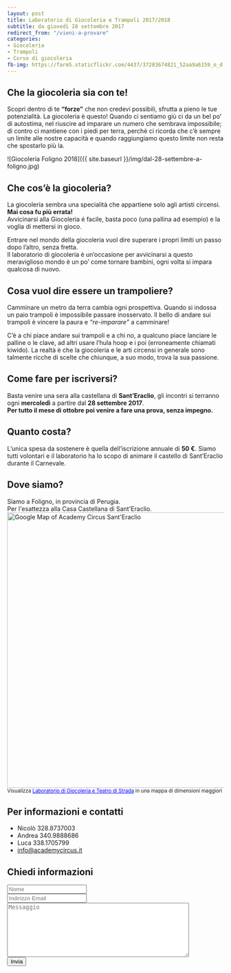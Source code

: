 ```yaml
---
layout: post
title: Laboratorio di Giocoleria e Trampoli 2017/2018
subtitle: da giovedì 28 settembre 2017
redirect_from: "/vieni-a-provare"
categories:
- Giocoleria
- Trampoli
- Corso di giocoleria
fb-img: https://farm5.staticflickr.com/4437/37283674821_52aa9a6159_o_d.jpg
---
```


## Che la giocoleria sia con te!
Scopri dentro di te **“forze”** che non credevi possibili, sfrutta a pieno le tue potenzialità. La giocoleria è questo! Quando ci sentiamo giù ci da un bel po’ di autostima, nel riuscire ad imparare un numero che sembrava impossibile; di contro ci mantiene con i piedi per terra, perchè ci ricorda che c’è sempre un limite alle nostre capacità e quando raggiungiamo questo limite non resta che spostarlo più la.

![Giocoleria Foligno 2018]({{ site.baseurl }}/img/dal-28-settembre-a-foligno.jpg)

## Che cos’è la giocoleria?
La giocoleria sembra una specialità che appartiene solo agli artisti circensi.  
**Mai cosa fu più errata!**  
Avvicinarsi alla Giocoleria é facile, basta poco (una pallina ad esempio) e la voglia di mettersi in gioco.

Entrare nel mondo della giocoleria vuol dire superare i propri limiti un passo dopo l’altro, senza fretta.  
Il laboratorio di giocoleria è un’occasione per avvicinarsi a questo meraviglioso mondo è un po’ come tornare bambini, ogni volta si impara qualcosa di nuovo.

## Cosa vuol dire essere un trampoliere?
Camminare un metro da terra cambia ogni prospettiva. Quando si indossa un paio trampoli è impossibile passare inosservato. Il bello di andare sui trampoli è vincere la paura e *“re-imparare”* a camminare!

C’è a chi piace andare sui trampoli e a chi no, a qualcuno piace lanciare le palline o le clave, ad altri usare l’hula hoop e i poi (erroneamente chiamati kiwido). La realtà è che la giocoleria e le arti circensi in generale sono talmente ricche di scelte che chiunque, a suo modo, trova la sua passione.

## Come fare per iscriversi?
Basta venire una sera alla castellana di **Sant’Eraclio**, gli incontri si terranno ogni **mercoledì** a partire dal **28 settembre 2017**.  
**Per tutto il mese di ottobre poi venire a fare una prova, senza impegno.**

## Quanto costa?
L’unica spesa da sostenere è quella dell’iscrizione annuale di **50 €**. Siamo tutti volontari e il laboratorio ha lo scopo di animare il castello di Sant’Eraclio durante il Carnevale.

## Dove siamo?
Siamo a Foligno, in provincia di Perugia.  
Per l'esattezza alla Casa Castellana di Sant'Eraclio.
<a href="http://apple.co/2cpnLk5" target="_blank"><img width="640" src="{{ site.baseurl }}/img/staticmap.png" alt="Google Map of Academy Circus Sant'Eraclio"></a>
<br/>
<small>Visualizza <a href="http://apple.co/2cpnLk5" style="color:#0000FF;text-align:left">Laboratorio di Giocoleria e Teatro di Strada</a> in una mappa di dimensioni maggiori</small>

## Per informazioni e contatti

- Nicolò 328.8737003
- Andrea 340.9888686
- Luca 338.1705799
- info@academycircus.it

## Chiedi informazioni

<form action="https://getsimpleform.com/messages?form_api_token=798b03d88970f0da61fc99425e9c583e" method="post">
  <input type='hidden' name='redirect_to' value='http://academycircus.it/thank-you' />
  <div class="form-group">
    <input type="text" class="form-control" placeholder='Nome' id="name" name='name'>
  </div>
  <div class="form-group">
    <input type="email" required  class="form-control" placeholder='Indirizzo Email' id="email" name='email'>
  </div>
  <div class="form-group">
    <textarea id='message' name='message' placeholder='Messaggio' rows='8' cols='50'  class="form-control" ></textarea>
  </div>
  <button type="submit" class="btn btn-lg btn-default">Invia</button>
</form>

